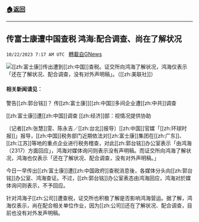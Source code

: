 ###  [:house:返回](README.md)
---


## 传富士康遭中国查税 鸿海:配合调查、尚在了解状况
`10/22/2023 7:17 AM UTC ` [轉載自GNews](https://gnews.org/articles/1865516)

![](https://img.ltn.com.tw/Upload/business/page/800/2023/10/22/phpSyBGcr.jpg "")[[zh:富士康]]传出遭到[[zh:中国]]查税。证交所向鸿海了解状况，鸿海仅表示「还在了解状况、配合调查，没有对外声明稿」。（[[zh:美联社]]）

#### 相关新闻请见︰

警告[[zh:郭台铭]]？ 传[[zh:富士康]][[zh:中国]]多间企业遭[[zh:中共]]调查

[[zh:富士康]]遭[[zh:中国]]调查 [[zh:经济]]部：视情况提供协助

〔记者[[zh:张慧]]雯、陈永吉／[[zh:台北]]报导〕[[zh:中国]]官媒「[[zh:环球时报]]」报导，[[zh:中国]]税务部门近期依法对[[zh:富士康]]集团在[[zh:广东]]、[[zh:江苏]]等地的重点企业进行税务稽查，对此[[zh:郭台铭]]办公室表示「由鸿海（2317）方面回应」，鸿海对媒体询问则表示没有声明稿。而证交所向鸿海了解状况，鸿海也仅表示「还在了解状况、配合调查，没有对外声明稿。」

今日一早传出[[zh:富士康]]遭[[zh:中国政府]]查税消息後，各媒体分头向[[zh:郭台铭]]办公室、鸿海查证。不过，[[zh:郭台铭]]办公室表态由鸿海回应，鸿海对於媒体询问则表示，不予回应。

针对鸿海子[[zh:公司]]遭查税，证交所也积极了解是否影响鸿海营运。据了解，鸿海仅表示，尚在配合相关单位作业，因为[[zh:公司]]还在了解状况、配合调查，目前也没有对外发声明稿。

